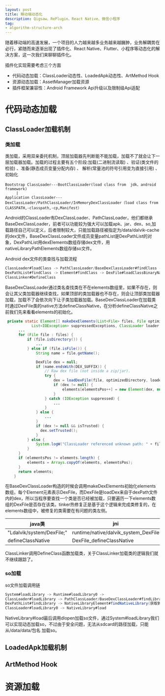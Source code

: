 ```yaml
---
layout: post
title: 移动端动态化
description: Qigsaw、RePlugin、React Native、微信小程序
tag: 
- algorithm-structure-arch
---
```

随着移动端的高速发展，一个项目的人力越来越多业务越来越臃肿，业务解耦势在必行，紧随而来逐渐出现了插件化、React Native、Flutter、小程序等动态化的解决方案，这一次我们来聊聊插件化。

插件化实现需要考虑三个方面

- 代码动态加载：ClassLoader动态性、LoadedApk动态性、ArtMethod Hook
- 资源动态加载：AssetManager加载资源
- 插件框架兼容性：Android Framework Api升级以及限制级Api适配

# 代码动态加载


## ClassLoader加载机制

### 类加载

类加载，采用双亲委托机制，顶层加载器先判断能不能加载，加载不了就会让下一层加载器加载。加载的过程主要有五个阶段:加载(二进制流读取) 、验证(类文件的检验) 、准备(静态成员变量分配内存) 、 解析(常量池的符号引用变为直接引用) 、初始化

```shell
Bootstrap ClassLoader---BootClassLoader(load class from  jdk、android framework)
     |
Application ClassLoader---DexClassLoader/PathClassLoader/InMemoryDexClassLoader（load class from CLASSPATH,-classpath,-cp,Manifest）
```
Android的ClassLoader有DexClassLoader、PathClassLoader，他们都继承BaseDexClassLoader，前者可以功能较为强大可以加载apk、jar、dex、so,加载路径自己可以定义，后者限制较大，只能加载路径被指定为/data/dalvik-cache的dex文件，BaseDexClassLoader文件成员变量pathList是DexPathList的对象，DexPathList用dexElements数组存储dex文件，用nativeLibraryPathElements数组存储so文件。

Android dex文件的类查找与加载流程
```java
ClassLoader#loadClass -> PathClassLoader/BaseDexClassLoader#findClass ->
DexPathList#findClass -> Element#findClass -> DexFile#loadClassBinaryName ->
ClassLinker#DefineClass
```
BaseDexClassLoader通过类名查找类在不在elements数组里，如果不存在，则会让其父类加载器继续查找，如果顶部的类加载器也不存在，则会让顶部类加载器加载，加载不了会依次向下让子类加载器加载。BaseDexClassLoader在加载类时通过DexFile类的native方法defineClassNative，在分析defineClassNative之前我们先来看看elements的初始化。

```java
 private static Element[] makeDexElements(List<File> files, File optimizedDirectory,
            List<IOException> suppressedExceptions, ClassLoader loader, boolean isTrusted) {
      ...
      for (File file : files) {
          if (file.isDirectory()) {
              ...
          } else if (file.isFile()) {
              String name = file.getName();

              DexFile dex = null;
              if (name.endsWith(DEX_SUFFIX)) {
                  // Raw dex file (not inside a zip/jar).
                  try {
                      dex = loadDexFile(file, optimizedDirectory, loader, elements);
                      if (dex != null) {
                          elements[elementsPos++] = new Element(dex, null);
                      }
                  } catch (IOException suppressed) {
                      ...
                  }
              } else {
                  ...
              }
              if (dex != null && isTrusted) {
                dex.setTrusted();
              }
          } else {
              System.logW("ClassLoader referenced unknown path: " + file);
          }
      }
      if (elementsPos != elements.length) {
          elements = Arrays.copyOf(elements, elementsPos);
      }
      return elements;
    }
```
在BaseDexClassLoader构造的时候会调用makeDexElements初始化elements数组，每个Element元素表示DexFile，而DexFile是loadDex来自于dexPath文件内的dex，所以当程序要查找一个类是否已经被加载，只要遍历一下elements数组的DexFile是否存在该类。tinker热修复正是基于这个逻辑来完成类修复的，在elements数组中，被修复的类需要在有问题的类左侧。

 java类 | jni| cpp类 | 
 --- | --- | ---|
 "Ldalvik/system/DexFile;" | runtime/native/dalvik_system_DexFile | libdexfile/dex/dex_file
 defineClassNative|DexFile_defineClassNative| FindXxx
 
ClassLinker调用DefineClass函数加载类，关于ClassLinker加载类的逻辑我们就不继续跟踪了。

### so加载

so文件加载调用链
```java
System#loadLibrary -> Runtime#loadLibrary0 -> 
ClassLoader#loadLibrary -> PathClassLoader/BaseDexClassLoader#findLibrary ->
DexPathList#findLibrary -> NativeLibraryElement#findNativeLibrary(获取到libfilename) ->
ClassLoader#loadLibrary0 -> NativeLibrary#load
```
NativeLibrary#load最后调用dlopen加载so文件，通过System#loadLibrary我们可以实现动态加载so，不过由于安全问题，无法从sdcard的路径加载，只能从/data/data/包名 加载so。


## LoadedApk加载机制

## ArtMethod Hook

# 资源加载
<!-- # 兼容性 -->


